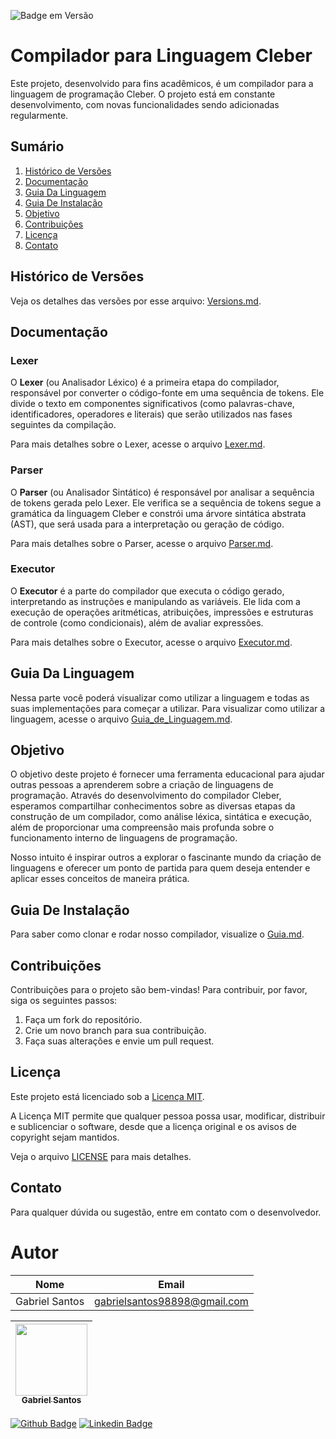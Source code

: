 ![Badge em Versão](http://img.shields.io/static/v1?label=Versão&message=1.3.1&color=GREEN&style=for-the-badge)

# Compilador para Linguagem Cleber

Este projeto, desenvolvido para fins acadêmicos, é um compilador para a linguagem de programação Cleber. O projeto está em constante desenvolvimento, com novas funcionalidades sendo adicionadas regularmente.

## Sumário

1. [Histórico de Versões](#histórico-de-versões)
2. [Documentação](#documentação)
3. [Guia Da Linguagem](#guia-da-linguagem)
4. [Guia De Instalação](#guia-de-instalação)
5. [Objetivo](#objetivo) 
6. [Contribuições](#contribuições)
7. [Licença](#licença)
8. [Contato](#contato)

## Histórico de Versões

Veja os detalhes das versões por esse arquivo: [Versions.md](VERSIONS.md).

## Documentação

### Lexer

O **Lexer** (ou Analisador Léxico) é a primeira etapa do compilador, responsável por converter o código-fonte em uma sequência de tokens. Ele divide o texto em componentes significativos (como palavras-chave, identificadores, operadores e literais) que serão utilizados nas fases seguintes da compilação.

Para mais detalhes sobre o Lexer, acesse o arquivo [Lexer.md](./Documentação/LEXER.md
).

### Parser

O **Parser** (ou Analisador Sintático) é responsável por analisar a sequência de tokens gerada pelo Lexer. Ele verifica se a sequência de tokens segue a gramática da linguagem Cleber e constrói uma árvore sintática abstrata (AST), que será usada para a interpretação ou geração de código.

Para mais detalhes sobre o Parser, acesse o arquivo [Parser.md](./Documentação/PARSER.md).

### Executor

O **Executor** é a parte do compilador que executa o código gerado, interpretando as instruções e manipulando as variáveis. Ele lida com a execução de operações aritméticas, atribuições, impressões e estruturas de controle (como condicionais), além de avaliar expressões.

Para mais detalhes sobre o Executor, acesse o arquivo [Executor.md](./Documentação/EXECUTOR.md).

## Guia Da Linguagem

Nessa parte você poderá visualizar como utilizar a linguagem e todas as suas implementações para começar a utilizar.
Para visualizar como utilizar a linguagem, acesse o arquivo [Guia_de_Linguagem.md](./Documentação/GUIA_DE_LINGUAGEM.md).

## Objetivo

O objetivo deste projeto é fornecer uma ferramenta educacional para ajudar outras pessoas a aprenderem sobre a criação de linguagens de programação. Através do desenvolvimento do compilador Cleber, esperamos compartilhar conhecimentos sobre as diversas etapas da construção de um compilador, como análise léxica, sintática e execução, além de proporcionar uma compreensão mais profunda sobre o funcionamento interno de linguagens de programação.

Nosso intuito é inspirar outros a explorar o fascinante mundo da criação de linguagens e oferecer um ponto de partida para quem deseja entender e aplicar esses conceitos de maneira prática.

## Guia De Instalação

Para saber como clonar e rodar nosso compilador, visualize o [Guia.md](./Documentação/GUIA.md).

## Contribuições

Contribuições para o projeto são bem-vindas! Para contribuir, por favor, siga os seguintes passos:

1. Faça um fork do repositório.
2. Crie um novo branch para sua contribuição.
3. Faça suas alterações e envie um pull request.

## Licença

Este projeto está licenciado sob a [Licença MIT](LICENSE).

A Licença MIT permite que qualquer pessoa possa usar, modificar, distribuir e sublicenciar o software, desde que a licença original e os avisos de copyright sejam mantidos.

Veja o arquivo [LICENSE](LICENSE) para mais detalhes.


## Contato

Para qualquer dúvida ou sugestão, entre em contato com o desenvolvedor.

# Autor
|Nome|Email|
| -------- | -------- | 
|Gabriel Santos|gabrielsantos98898@gmail.com|

[<img src="https://github.com/gabrielsantos969.png" width=115 > <br> <sub> Gabriel Santos </sub>](https://github.com/gabrielsantos969) |
| :---: |  

[![Github Badge](https://img.shields.io/badge/-Github-000?style=flat-square&logo=Github&logoColor=white&link=https://github.com/gabrielsantos969)](https://github.com/gabrielsantos969)
[![Linkedin Badge](https://img.shields.io/badge/-LinkedIn-blue?style=flat-square&logo=Linkedin&logoColor=white&link=https://www.linkedin.com/in/gabriel-santos-b53632196/)](https://www.linkedin.com/in/gabriel-santos-b53632196/)


